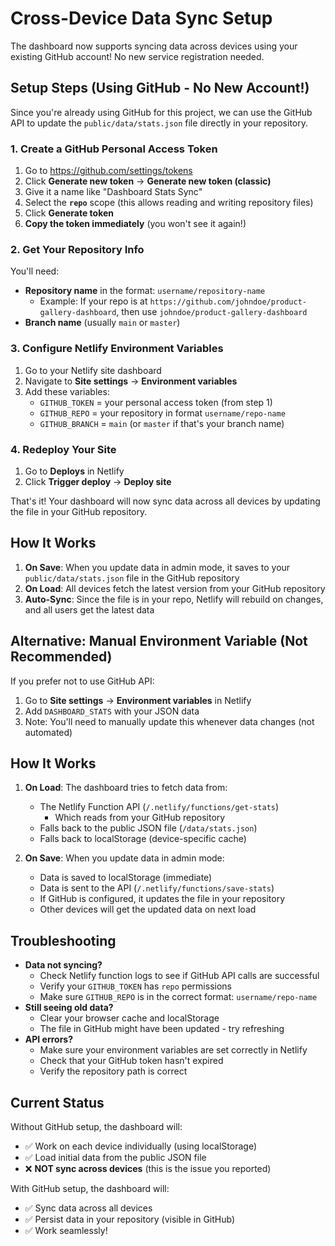 # Cross-Device Data Sync Setup

The dashboard now supports syncing data across devices using your existing GitHub account! No new service registration needed.

## Setup Steps (Using GitHub - No New Account!)

Since you're already using GitHub for this project, we can use the GitHub API to update the `public/data/stats.json` file directly in your repository.

### 1. Create a GitHub Personal Access Token

1. Go to https://github.com/settings/tokens
2. Click **Generate new token** → **Generate new token (classic)**
3. Give it a name like "Dashboard Stats Sync"
4. Select the **`repo`** scope (this allows reading and writing repository files)
5. Click **Generate token**
6. **Copy the token immediately** (you won't see it again!)

### 2. Get Your Repository Info

You'll need:
- **Repository name** in the format: `username/repository-name`
  - Example: If your repo is at `https://github.com/johndoe/product-gallery-dashboard`, then use `johndoe/product-gallery-dashboard`
- **Branch name** (usually `main` or `master`)

### 3. Configure Netlify Environment Variables

1. Go to your Netlify site dashboard
2. Navigate to **Site settings** → **Environment variables**
3. Add these variables:
   - `GITHUB_TOKEN` = your personal access token (from step 1)
   - `GITHUB_REPO` = your repository in format `username/repo-name`
   - `GITHUB_BRANCH` = `main` (or `master` if that's your branch name)

### 4. Redeploy Your Site

1. Go to **Deploys** in Netlify
2. Click **Trigger deploy** → **Deploy site**

That's it! Your dashboard will now sync data across all devices by updating the file in your GitHub repository.

## How It Works

1. **On Save**: When you update data in admin mode, it saves to your `public/data/stats.json` file in the GitHub repository
2. **On Load**: All devices fetch the latest version from your GitHub repository
3. **Auto-Sync**: Since the file is in your repo, Netlify will rebuild on changes, and all users get the latest data

## Alternative: Manual Environment Variable (Not Recommended)

If you prefer not to use GitHub API:
1. Go to **Site settings** → **Environment variables** in Netlify
2. Add `DASHBOARD_STATS` with your JSON data
3. Note: You'll need to manually update this whenever data changes (not automated)

## How It Works

1. **On Load**: The dashboard tries to fetch data from:
   - The Netlify Function API (`/.netlify/functions/get-stats`)
     - Which reads from your GitHub repository
   - Falls back to the public JSON file (`/data/stats.json`)
   - Falls back to localStorage (device-specific cache)

2. **On Save**: When you update data in admin mode:
   - Data is saved to localStorage (immediate)
   - Data is sent to the API (`/.netlify/functions/save-stats`)
   - If GitHub is configured, it updates the file in your repository
   - Other devices will get the updated data on next load

## Troubleshooting

- **Data not syncing?** 
  - Check Netlify function logs to see if GitHub API calls are successful
  - Verify your `GITHUB_TOKEN` has `repo` permissions
  - Make sure `GITHUB_REPO` is in the correct format: `username/repo-name`
- **Still seeing old data?** 
  - Clear your browser cache and localStorage
  - The file in GitHub might have been updated - try refreshing
- **API errors?** 
  - Make sure your environment variables are set correctly in Netlify
  - Check that your GitHub token hasn't expired
  - Verify the repository path is correct

## Current Status

Without GitHub setup, the dashboard will:
- ✅ Work on each device individually (using localStorage)
- ✅ Load initial data from the public JSON file
- ❌ **NOT sync across devices** (this is the issue you reported)

With GitHub setup, the dashboard will:
- ✅ Sync data across all devices
- ✅ Persist data in your repository (visible in GitHub)
- ✅ Work seamlessly!

